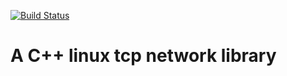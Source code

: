 [![Build Status](https://linjintao.visualstudio.com/CEventLoop/_apis/build/status/CEventLoop?branchName=master)](https://linjintao.visualstudio.com/CEventLoop/_build/latest?definitionId=3&branchName=master)
# A C++ linux tcp network library